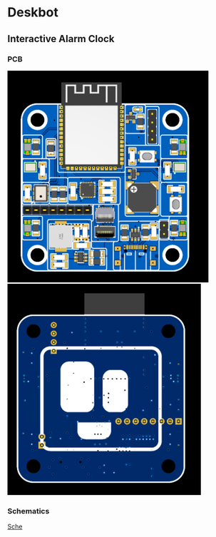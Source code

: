 # Deskbot
## Interactive Alarm Clock
### PCB
![Front](README/DeskBot-PCB-Front.png)
![alt text](README/DeskBot-PCB-Back.png)

### Schematics

[Sche](Schematics/DeskBot_Schematics.pdf)
